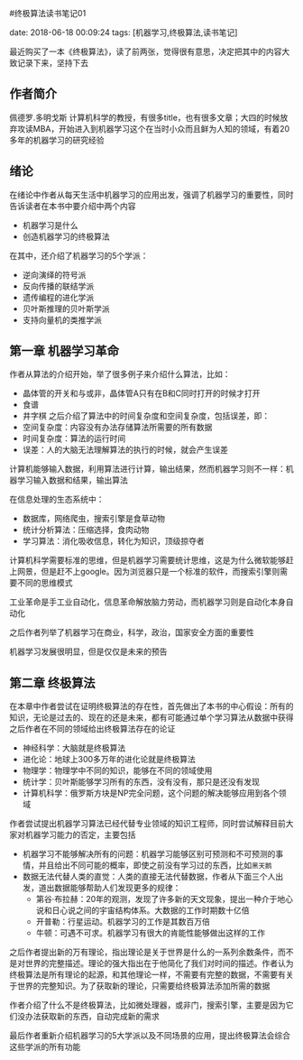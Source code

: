 
#终极算法读书笔记01

date: 2018-06-18 00:09:24
tags: [机器学习,终极算法,读书笔记]


最近购买了一本《终极算法》，读了前两张，觉得很有意思，决定把其中的内容大致记录下来，坚持下去

## 作者简介
佩德罗.多明戈斯 计算机科学的教授，有很多title，也有很多文章；大四的时候放弃攻读MBA，开始进入到机器学习这个在当时小众而且鲜为人知的领域，有着20多年的机器学习的研究经验

## 绪论
在绪论中作者从每天生活中机器学习的应用出发，强调了机器学习的重要性，同时告诉读者在本书中要介绍中两个内容
- 机器学习是什么
- 创造机器学习的终极算法

在其中，还介绍了机器学习的5个学派：
- 逆向演绎的符号派
- 反向传播的联结学派
- 遗传编程的进化学派
- 贝叶斯推理的贝叶斯学派
- 支持向量机的类推学派


## 第一章 机器学习革命
作者从算法的介绍开始，举了很多例子来介绍什么算法，比如：
- 晶体管的开关和与或非，晶体管A只有在B和C同时打开的时候才打开
- 食谱
- 井字棋
之后介绍了算法中的时间复杂度和空间复杂度，包括误差，即：
- 空间复杂度：内容没有办法存储算法所需要的所有数据
- 时间复杂度：算法的运行时间
- 误差：人的大脑无法理解算法的执行的时候，就会产生误差

计算机能够输入数据，利用算法进行计算，输出结果，然而机器学习则不一样：机器学习输入数据和结果，输出算法

在信息处理的生态系统中：
- 数据库，网络爬虫，搜索引擎是食草动物
- 统计分析算法：压缩选择，食肉动物
- 学习算法：消化吸收信息，转化为知识，顶级掠夺者

计算机科学需要标准的思维，但是机器学习需要统计思维，这是为什么微软能够赶上网景，但是赶不上google。因为浏览器只是一个标准的软件，而搜索引擎则需要不同的思维模式

工业革命是手工业自动化，信息革命解放脑力劳动，而机器学习则是自动化本身自动化

之后作者列举了机器学习在商业，科学，政治，国家安全方面的重要性

机器学习发展很明显，但是仅仅是未来的预告

## 第二章 终极算法
在本章中作者尝试在证明终极算法的存在性，首先做出了本书的中心假设：所有的知识，无论是过去的、现在的还是未来，都有可能通过单个学习算法从数据中获得
之后作者在不同的领域给出终极算法存在的论证
- 神经科学：大脑就是终极算法
- 进化论：地球上300多万年的进化论就是终极算法
- 物理学：物理学中不同的知识，能够在不同的领域使用
- 统计学：贝叶斯能够学习所有的东西，没有没有，那只是还没有发现
- 计算机科学：俄罗斯方块是NP完全问题，这个问题的解决能够应用到各个领域

作者尝试提出机器学习算法已经代替专业领域的知识工程师，同时尝试解释目前大家对机器学习能力的否定，主要包括
- 机器学习不能够解决所有的问题：机器学习能够区别可预测和不可预测的事情，并且给出不同可能的概率，即使之前没有学习过的东西，比如`黑天鹅`
- 数据无法代替人类的直觉：人类的直接无法代替数据，作者从下面三个人出发，道出数据能够帮助人们发现更多的规律：
  - 第谷·布拉赫：20年的观测，发现了许多新的天文现象，提出一种介于地心说和日心说之间的宇宙结构体系。大数据的工作时期数十亿倍
  - 开普勒：行星运动。机器学习的工作是其数百万倍
  - 牛顿：可遇不可求。机器学习有很大的肯能性能够做出这样的工作

之后作者提出新的万有理论，指出理论是关于世界是什么的一系列余数条件，而不是对世界的完整描述。理论的强大指出在于他简化了我们对时间的描述。作者认为终极算法是所有理论的起源，和其他理论一样，不需要有完整的数据，不需要有关于世界的完整知识。为了获取新的理论，只需要给终极算法添加所需的数据

作者介绍了什么不是终极算法，比如微处理器，或非门，搜索引擎，主要是因为它们没办法获取新的东西，自动完成新的需求

最后作者重新介绍机器学习的5大学派以及不同场景的应用，提出终极算法会综合这些学派的所有功能
